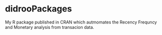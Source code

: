 # didrooPackages
My R package published in CRAN which autmomates the  Recency Frequncy and Monetary analysis from transacion data. 
